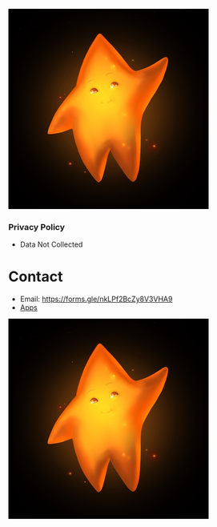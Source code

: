 ![logo](https://github.com/danispringer/docs/blob/master/images/star-400.jpg?raw=true&sanitize=true)

### Privacy Policy
- Data Not Collected

# Contact
- Email: https://forms.gle/nkLPf2BcZy8V3VHA9
- [Apps](https://apps.apple.com/us/developer/daniel-springer/id1402417666)

![logo](https://github.com/danispringer/docs/blob/master/images/star-400.jpg?raw=true&sanitize=true)